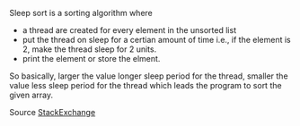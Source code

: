Sleep sort is a sorting algorithm where 
* a thread are created for every element in the unsorted list
* put the thread on sleep for a certian amount of time i.e., if the element is 2, make the thread sleep for 2 units.
* print the element or store the elment.
   
So basically, larger the value longer sleep period for the thread, smaller the value less sleep period for the thread 
which leads the program to sort the given array.

Source
[StackExchange](https://softwareengineering.stackexchange.com/a/106356)
